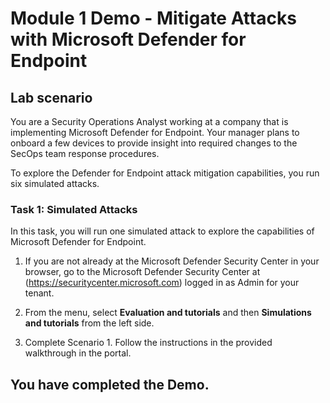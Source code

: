 # Module 1 Demo - Mitigate Attacks with Microsoft Defender for Endpoint

## Lab scenario

You are a Security Operations Analyst working at a company that is implementing Microsoft Defender for Endpoint. Your manager plans to onboard a few devices to provide insight into required changes to the SecOps team response procedures.

To explore the Defender for Endpoint attack mitigation capabilities, you run six simulated attacks.

### Task 1: Simulated Attacks

In this task, you will run one simulated attack to explore the capabilities of Microsoft Defender for Endpoint.

1. If you are not already at the Microsoft Defender Security Center in your browser, go to the Microsoft Defender Security Center at (https://securitycenter.microsoft.com) logged in as Admin for your tenant.

2. From the menu, select **Evaluation and tutorials**  and then **Simulations and tutorials** from the left side.

3. Complete Scenario 1. Follow the instructions in the provided walkthrough in the portal.

## You have completed the Demo.